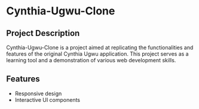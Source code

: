 # Cynthia-Ugwu-Clone
## Project Description

Cynthia-Ugwu-Clone is a project aimed at replicating the functionalities and features of the original Cynthia Ugwu application. This project serves as a learning tool and a demonstration of various web development skills.

## Features

- Responsive design
- Interactive UI components